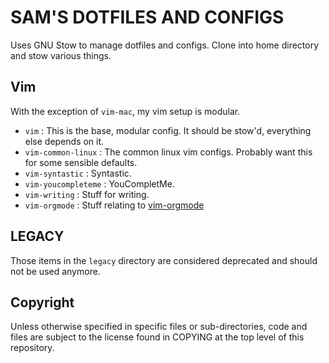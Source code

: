 SAM'S DOTFILES AND CONFIGS
==========================

Uses GNU Stow to manage dotfiles and configs. Clone into home directory
and stow various things.

Vim
---

With the exception of `vim-mac`, my vim setup is modular.

* `vim` : This is the base, modular config. It should be stow'd, everything
else depends on it.
* `vim-common-linux` : The common linux vim configs. Probably want this for
some sensible defaults.
* `vim-syntastic` : Syntastic.
* `vim-youcompleteme` : YouCompletMe.
* `vim-writing` : Stuff for writing.
* `vim-orgmode` : Stuff relating to [vim-orgmode](https://github.com/jceb/vim-orgmode)

LEGACY
------

Those items in the `legacy` directory are considered deprecated and should
not be used anymore.

Copyright
---------
Unless otherwise specified in specific files or sub-directories, code and
files are subject to the license found in COPYING at the top level of this
repository.

